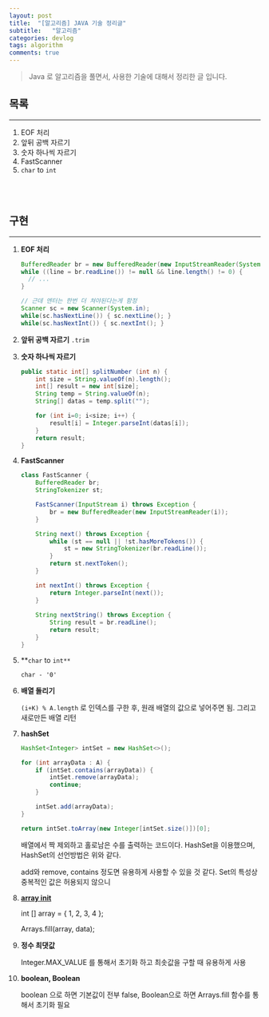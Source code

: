 ```yaml
---
layout: post
title:  "[알고리즘] JAVA 기술 정리글"
subtitle:   "알고리즘"
categories: devlog
tags: algorithm
comments: true
---
```


> Java 로 알고리즘을 풀면서, 사용한 기술에 대해서 정리한 글 입니다.

## 목록

---

1. EOF 처리
2. 앞뒤 공백 자르기
3. 숫자 하나씩 자르기
4. FastScanner
5. `char` to `int`

<br/>

<br/>

## 구현

---

1. **EOF 처리**

   ```java
   BufferedReader br = new BufferedReader(new InputStreamReader(System.in));
   while ((line = br.readLine()) != null && line.length() != 0) {
     // ...
   }
   
   // 근데 엔터는 한번 더 쳐야된다는게 함정
   Scanner sc = new Scanner(System.in);
   while(sc.hasNextLine()) { sc.nextLine(); }
   while(sc.hasNextInt()) { sc.nextInt(); }
   ```

2. **앞뒤 공백 자르기** `.trim`

3. **숫자 하나씩 자르기**

   ```java
   public static int[] splitNumber (int n) {
       int size = String.valueOf(n).length();
       int[] result = new int[size];
       String temp = String.valueOf(n);
       String[] datas = temp.split("");
   
       for (int i=0; i<size; i++) {
           result[i] = Integer.parseInt(datas[i]);
       }
       return result;
   }
   ```

4. **FastScanner**

   ```java
   class FastScanner {
       BufferedReader br;
       StringTokenizer st;
   
       FastScanner(InputStream i) throws Exception {
           br = new BufferedReader(new InputStreamReader(i));
       }
   
       String next() throws Exception {
           while (st == null || !st.hasMoreTokens()) {
               st = new StringTokenizer(br.readLine());
           }
           return st.nextToken();
       }
   
       int nextInt() throws Exception {
           return Integer.parseInt(next());
       }
       
       String nextString() throws Exception {
           String result = br.readLine();
           return result;
       }
   }
   ```

5. **`char` to `int**`

   `char - '0'`

6. **배열 돌리기**

   `(i+K) % A.length` 로 인덱스를 구한 후, 원래 배열의 값으로 넣어주면 됨. 그리고 새로만든 배열 리턴

7. **hashSet**

   ```java
   HashSet<Integer> intSet = new HashSet<>();
   
   for (int arrayData : A) {
       if (intSet.contains(arrayData)) {
           intSet.remove(arrayData);
           continue;
       }
   
       intSet.add(arrayData);
   }
   
   return intSet.toArray(new Integer[intSet.size()])[0];
   ```

   배열에서 짝 제외하고 홀로남은 수를 출력하는 코드이다. HashSet을 이용했으며, HashSet의 선언방법은 위와 같다.

   add와 remove, contains 정도면 유용하게 사용할 수 있을 것 같다. Set의 특성상 중복적인 값은 허용되지 않으니

8. [**array init**](https://programmingsummaries.tistory.com/28)

   int [] array = { 1, 2, 3, 4 };

   Arrays.fill(array, data);

9. **정수 최댓값**

   Integer.MAX_VALUE 를 통해서 초기화 하고 최솟값을 구할 때 유용하게 사용

10. **boolean, Boolean**

    boolean 으로 하면 기본값이 전부 false, Boolean으로 하면 Arrays.fill 함수를 통해서 초기화 필요























